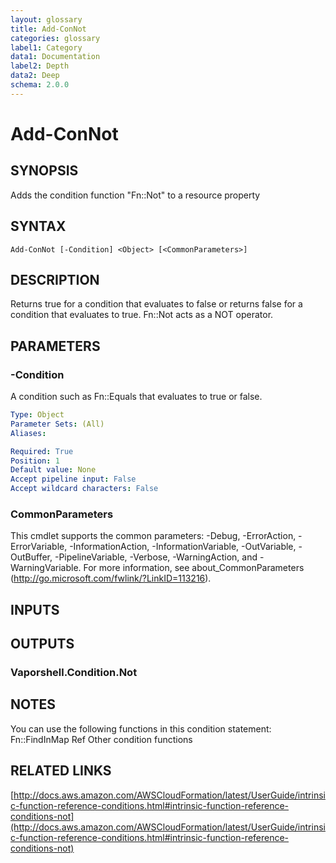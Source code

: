 ```yaml
---
layout: glossary
title: Add-ConNot
categories: glossary
label1: Category
data1: Documentation
label2: Depth
data2: Deep
schema: 2.0.0
---
```


# Add-ConNot

## SYNOPSIS
Adds the condition function "Fn::Not" to a resource property

## SYNTAX

```
Add-ConNot [-Condition] <Object> [<CommonParameters>]
```

## DESCRIPTION
Returns true for a condition that evaluates to false or returns false for a condition that evaluates to true.
Fn::Not acts as a NOT operator.

## PARAMETERS

### -Condition
A condition such as Fn::Equals that evaluates to true or false.

```yaml
Type: Object
Parameter Sets: (All)
Aliases:

Required: True
Position: 1
Default value: None
Accept pipeline input: False
Accept wildcard characters: False
```

### CommonParameters
This cmdlet supports the common parameters: -Debug, -ErrorAction, -ErrorVariable, -InformationAction, -InformationVariable, -OutVariable, -OutBuffer, -PipelineVariable, -Verbose, -WarningAction, and -WarningVariable.
For more information, see about_CommonParameters (http://go.microsoft.com/fwlink/?LinkID=113216).

## INPUTS

## OUTPUTS

### Vaporshell.Condition.Not

## NOTES
You can use the following functions in this condition statement:
    Fn::FindInMap
    Ref
    Other condition functions

## RELATED LINKS

[http://docs.aws.amazon.com/AWSCloudFormation/latest/UserGuide/intrinsic-function-reference-conditions.html#intrinsic-function-reference-conditions-not](http://docs.aws.amazon.com/AWSCloudFormation/latest/UserGuide/intrinsic-function-reference-conditions.html#intrinsic-function-reference-conditions-not)

